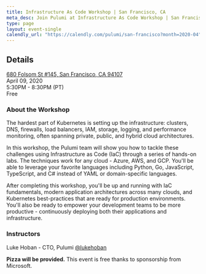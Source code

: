 ```yaml
---
title: Infrastructure As Code Workshop | San Francisco, CA
meta_desc: Join Pulumi at Infrastructure As Code Workshop | San Francisco, CA and learn more about cloud programming, infrastructure as code, and many other topics.
type: page
layout: event-single
calendly_url: "https://calendly.com/pulumi/san-francisco?month=2020-04"
---
```

<!--- DO NOT MODIFY -->
<!--- This file is automatically generated by ./tools/eventgen. -->

## Details

<div>
	<i class="fas fa-globe-americas inline-block text-xl"></i>
	<span class="my-0 text-xl">
	    <a href="https://maps.google.com/?q=680 Folsom St #145, San Francisco, CA 94107" class="text-blue-500">680 Folsom St #145, San Francisco, CA 94107</a>
	</span>
</div>

<div>
	<i class="fas fa-calendar inline-block text-xl"></i>
	<span class="my-0 text-xl">April 09, 2020</span>
</div>

<div>
	<i class="fas fa-clock inline-block text-xl"></i>
	<span class="my-0 text-xl">5:30PM - 8:30PM (PT)</span>
</div>

<div>
	<i class="fas fa-ticket-alt inline-block text-xl"></i>
	<span class="my-0 text-xl">Free</span>
</div>

### About the Workshop

The hardest part of Kubernetes is setting up the infrastructure: clusters, DNS, firewalls, load balancers, IAM, storage, logging, and performance monitoring, often spanning private, public, and hybrid cloud architectures.

In this workshop, the Pulumi team will show you how to tackle these challenges using Infrastructure as Code (IaC) through a series of hands-on labs. The techniques work for any cloud - Azure, AWS, and GCP. You'll be able to leverage your favorite languages including Python, Go, JavaScript, TypeScript, and C# instead of YAML or domain-specific languages.

After completing this workshop, you'll be up and running with IaC fundamentals, modern application architectures across many clouds, and Kubernetes best-practices that are ready for production environments. You'll also be ready to empower your development teams to be more productive - continuously deploying both their applications and infrastructure.

### Instructors

Luke Hoban - CTO, Pulumi <a href="https://twitter.com/lukehoban" target="_blank">@lukehoban</a>

**Pizza will be provided.** This event is free thanks to sponsorship from Microsoft.
